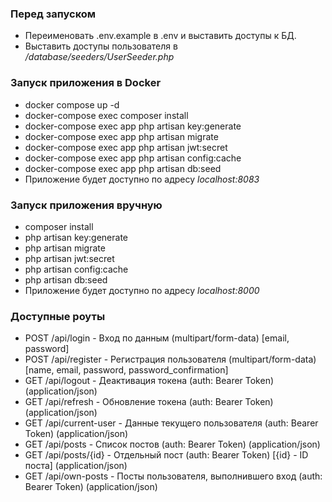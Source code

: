 ### Перед запуском
- Переименовать .env.example в .env и выставить доступы к БД.
- Выставить доступы пользователя в <i>/database/seeders/UserSeeder.php</i>

### Запуск приложения в Docker
- docker compose up -d
- docker-compose exec composer install
- docker-compose exec app php artisan key:generate
- docker-compose exec app php artisan migrate
- docker-compose exec app php artisan jwt:secret
- docker-compose exec app php artisan config:cache
- docker-compose exec app php artisan db:seed
- Приложение будет доступно по адресу <i>localhost:8083</i>

### Запуск приложения вручную
- composer install
- php artisan key:generate
- php artisan migrate
- php artisan jwt:secret
- php artisan config:cache
- php artisan db:seed
- Приложение будет доступно по адресу <i>localhost:8000</i>

### Доступные роуты
- POST /api/login        - Вход по данным (multipart/form-data) [email, password]
- POST /api/register     - Регистрация пользователя (multipart/form-data) [name, email, password, password_confirmation]
- GET /api/logout        - Деактивация токена (auth: Bearer Token) (application/json)
- GET /api/refresh       - Обновление токена (auth: Bearer Token) (application/json)
- GET /api/current-user  - Данные текущего пользователя (auth: Bearer Token) (application/json)
- GET /api/posts         - Список постов (auth: Bearer Token) (application/json)
- GET /api/posts/{id}    - Отдельный пост (auth: Bearer Token) [{id} - ID поста] (application/json)
- GET /api/own-posts     - Посты пользователя, выполнившего вход (auth: Bearer Token) (application/json)
